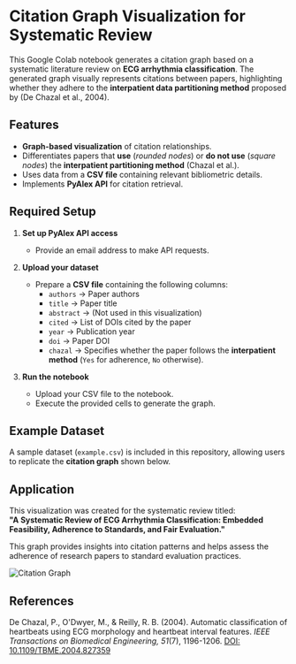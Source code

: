 # Citation Graph Visualization for Systematic Review  

This Google Colab notebook generates a citation graph based on a systematic literature review on **ECG arrhythmia classification**. The generated graph visually represents citations between papers, highlighting whether they adhere to the **interpatient data partitioning method** proposed by  (De Chazal et al., 2004).

## Features  
- **Graph-based visualization** of citation relationships.  
- Differentiates papers that **use** (*rounded nodes*) or **do not use** (*square nodes*) the **interpatient partitioning method** (Chazal et al.).  
- Uses data from a **CSV file** containing relevant bibliometric details.  
- Implements **PyAlex API** for citation retrieval.

## Required Setup  

1. **Set up PyAlex API access**  
   - Provide an email address to make API requests.  

2. **Upload your dataset**  
   - Prepare a **CSV file** containing the following columns:  
     - `authors` → Paper authors  
     - `title` → Paper title  
     - `abstract` → (Not used in this visualization)  
     - `cited` → List of DOIs cited by the paper  
     - `year` → Publication year  
     - `doi` → Paper DOI  
     - `chazal` → Specifies whether the paper follows the **interpatient method** (`Yes` for adherence, `No` otherwise).  
   
3. **Run the notebook**  
   - Upload your CSV file to the notebook.  
   - Execute the provided cells to generate the graph.

## Example Dataset  
A sample dataset (`example.csv`) is included in this repository, allowing users to replicate the **citation graph** shown below.

## Application  
This visualization was created for the systematic review titled:  
**"A Systematic Review of ECG Arrhythmia Classification: Embedded Feasibility, Adherence to Standards, and Fair Evaluation."**  

This graph provides insights into citation patterns and helps assess the adherence of research papers to standard evaluation practices.

![Citation Graph](ecg_citation_graph.png)

## References  
De Chazal, P., O'Dwyer, M., & Reilly, R. B. (2004). Automatic classification of heartbeats using ECG morphology and heartbeat interval features. *IEEE Transactions on Biomedical Engineering, 51*(7), 1196-1206. [DOI: 10.1109/TBME.2004.827359](https://doi.org/10.1109/TBME.2004.827359)

